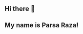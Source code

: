 ## Hi there 👋
## My name is Parsa Raza! 
<!--
**IParsaRaza/IParsaRaza** is a ✨ _special_ ✨ repository because its `README.md` (this file) appears on your GitHub profile.

Here are some ideas to get you started:

##- 🔭 I’m currently working on a learner code stimulator for little kids and a BookShelf Tracker with its own AI
##- 🌱 I’m currently learning how to make profesional code apps. 
##- 💬 Ask me about code, nerdy stuff, book stuff, pinterest stuff, puzzles, sudokos, Pixel Art, Patterns and Sequences
##- 📫 How to reach me: parsa.r0330@gmail.com or praza@ebnet.org
##- 😄 Pronouns: She/her
##- ⚡ Fun fact: I've written 3 manuscripts and am waiting to get older to publish! >>>
##- 🎒 Grade: I'm currently in the 9th grade 
-->
